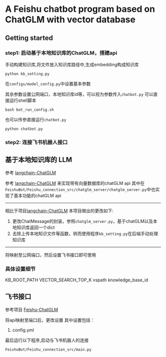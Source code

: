 # A Feishu chatbot program based on ChatGLM with vector database

## Getting started
### step1: 启动基于本地知识库的ChatGLM，搭建api

手动构建知识库,将文件放入知识库路径中,生成embedding构成知识库
```
python kb_setting.py
```

在`configs/model_config.py`中设置基本参数

其余参数设置公网端口，本地知识库id等，可以视为参数传入`chatbot.py`
可以直接运行shell脚本
```
bash bot_run_config.sh
```

也可以传参直接运行`chatbot.py`
```
python chatbot.py
```
### step2: 连接飞书机器人接口


## 基于本地知识库的 LLM 
参考 [langchain-ChatGLM](https://github.com/imClumsyPanda/langchain-ChatGLM)

参考 [langchain-ChatGLM](https://github.com/imClumsyPanda/langchain-ChatGLM) 来实现带有向量数据库的chatGLM api
其中在 `FeishuBot/Feishu_connection_src/chatglm_server/chatglm_server.py`中也实现了基本功能的chatGLM api

---
相比于项目[langchain-ChatGLM](https://github.com/imClumsyPanda/langchain-ChatGLM)
本项目做出的更改如下:
1. 更改ChatMessage的封装，参照`chatglm_server.py`，基于chatGLM以及本地知识库返回一个dict
2. 去除上传本地知识文件等函数，转而使用程序`kb_setting.py`在后端手动处理知识库


---
将映射至公网端口，然后设置飞书接口即可使用

### 具体设置细节
KB_ROOT_PATH
VECTOR_SEARCH_TOP_K
vspath
knowledge_base_id

## 飞书接口
参考项目 [Feishu-ChatGLM](https://github.com/ConnectAI-E/Feishu-ChatGLM)

将api映射至端口后，更改设置
其中设置包括：
1. config.yml


最后运行以下程序,启动与飞书机器人的连接
```
FeishuBot/Feishu_connection_src/main.py
```
